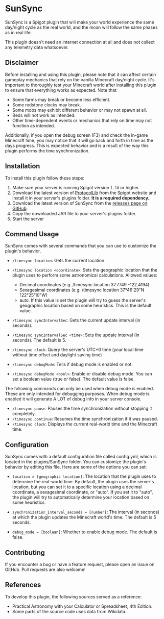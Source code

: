 # SunSync
SunSync is a Spigot plugin that will make your world experience the same day/night cycle as the real world, and the moon will follow the same phases as in real life.

This plugin doesn't need an internet connection at all and does not collect any telemetry data whatsoever.

## Disclaimer
Before installing and using this plugin, please note that it can affect certain gameplay mechanics that rely on the vanilla Minecraft day/night cycle. It's important to thoroughly test your Minecraft world after installing this plugin to ensure that everything works as expected. Note that:

* Some farms may break or become less efficient.
* Some redstone clocks may break.
* Some mobs may exhibit different behavior or may not spawn at all.
* Beds will not work as intended.
* Other time-dependent events or mechanics that rely on time may not function as intended.

Additionally, if you open the debug screen (F3) and check the in-game Minecraft time, you may notice that it will go back and forth in time as the days progress. This is expected behavior and is a result of the way this plugin performs the time synchronization.

## Installation
To install this plugin follow these steps:

1. Make sure your server is running Spigot version `1.18` or higher.
2. Download the latest version of [ProtocolLib](https://www.spigotmc.org/resources/protocollib.1997/) from the Spigot website and install it in your server's plugins folder. **It is a required dependency.**
3. Download the latest version of SunSync from the [releases page on GitHub](https://github.com/nikalon/SunSync/releases).
4. Copy the downloaded JAR file to your server's plugins folder.
5. Start the server

## Command Usage
SunSync comes with several commands that you can use to customize the plugin's behavior.

* `/timesync location`: Gets the current location.
* `/timesync location <coordinate>`: Sets the geographic location that the plugin uses to perform some astronomical calculations. Allowed values:
    * Decimal coordinates (e.g. /timesync location 37.7749 -122.4194)
    * Sexagesimal coordinates (e.g. /timesync location 37°46'29"N 122°25'10"W)
    * auto. If this value is set the plugin will try to guess the server's geographic location based on some heuristics. This is the default value.

* `/timesync syncIntervalSec`: Gets the current update interval (in seconds).
* `/timesync syncIntervalSec <time>`: Sets the update interval (in seconds). The default is 5.

* `/timesync clock`: Query the server's UTC+0 time (your local time without time offset and daylight saving time)

* `/timesync debugMode`: Tells if debug mode is enabled or not.
* `/timesync debugMode <bool>`: Enable or disable debug mode. You can set a boolean value (true or false). The default value is false.

The following commands can only be used when debug mode is enabled. These are only intended for debugging purposes. When debug mode is enabled it will generate A LOT of debug info in your server console.
* `/timesync pause`: Pauses the time synchronization without stopping it completely.
* `/timesync continue`: Resumes the time synchronization if it was paused.
* `/timesync clock`: Displays the current real-world time and the Minecraft time.


## Configuration
SunSync comes with a default configuration file called config.yml, which is located in the plugins/SunSync folder. You can customize the plugin's behavior by editing this file. Here are some of the options you can set:

* `location = [geographic location]`: The location that the plugin uses to determine the real-world time. By default, the plugin uses the server's location, but you can set it to a specific location using a decimal coordinate, a sexagesimal coordinate, or "auto". If you set it to "auto", the plugin will try to automatically determine your location based on some heuristics.

* `synchronization_interval_seconds = [number]`: The interval (in seconds) at which the plugin updates the Minecraft world's time. The default is 5 seconds.

* `debug_mode = [boolean]`: Whether to enable debug mode. The default is false.

## Contributing
If you encounter a bug or have a feature request, please open an issue on GitHub. Pull requests are also welcome!

## References
To develop this plugin, the following sources served as a reference:

- Practical Astronomy with your Calculator or Spreadsheet, 4th Edition.
- Some parts of the source code uses data from Wikidata.